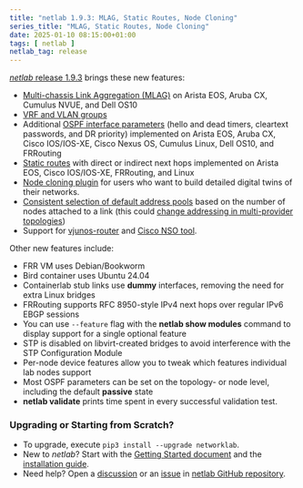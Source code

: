 ```yaml
---
title: "netlab 1.9.3: MLAG, Static Routes, Node Cloning"
series_title: "MLAG, Static Routes, Node Cloning"
date: 2025-01-10 08:15:00+01:00
tags: [ netlab ]
netlab_tag: release
---
```

[_netlab_ release 1.9.3](https://netlab.tools/release/1.9/#release-1-9-3) brings these new features:

* [Multi-chassis Link Aggregation (MLAG)](https://netlab.tools/module/lag/) on Arista EOS, Aruba CX, Cumulus NVUE, and Dell OS10
* [VRF and VLAN groups](https://netlab.tools/groups/)
* Additional [OSPF interface parameters](https://netlab.tools/module/ospf/#ospf-interface-support) (hello and dead timers, cleartext passwords, and DR priority) implemented on Arista EOS, Aruba CX, Cisco IOS/IOS-XE, Cisco Nexus OS, Cumulus Linux, Dell OS10, and FRRouting
* [Static routes](https://netlab.tools/module/routing/#generic-routing-static) with direct or indirect next hops implemented on Arista EOS, Cisco IOS/IOS-XE, FRRouting, and Linux
* [Node cloning plugin](https://netlab.tools/plugins/node.clone/) for users who want to build detailed digital twins of their networks.
* [Consistent selection of default address pools](https://netlab.tools/links/#links-default-pools) based on the number of nodes attached to a link (this could [change addressing in multi-provider topologies](https://netlab.tools/release/1.9/#release-1-9-3-breaking))
* Support for [vjunos-router](https://netlab.tools/platforms/#platform-devices) and [Cisco NSO tool](https://netlab.tools/extool/nso/).

Other new features include:
<!--more-->

* FRR VM uses Debian/Bookworm
* Bird container uses Ubuntu 24.04
* Containerlab stub links use **dummy** interfaces, removing the need for extra Linux bridges
* FRRouting supports RFC 8950-style IPv4 next hops over regular IPv6 EBGP sessions
* You can use `--feature` flag with the **netlab show modules** command to display support for a single optional feature
* STP is disabled on libvirt-created bridges to avoid interference with the STP Configuration Module
* Per-node device features allow you to tweak which features individual lab nodes support
* Most OSPF parameters can be set on the topology- or node level, including the default **passive** state
* **netlab validate** prints time spent in every successful validation test.

### Upgrading or Starting from Scratch?

* To upgrade, execute `pip3 install --upgrade networklab`.
* New to *netlab*? Start with the [Getting Started document](https://netlab.tools/tutorials/) and the [installation guide](https://netlab.tools/install/).
* Need help? Open a [discussion](https://github.com/ipspace/netlab/discussions) or an [issue](https://github.com/ipspace/netlab/issues) in [netlab GitHub repository](https://github.com/ipspace/netlab).
